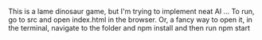 This is a lame dinosaur game, but I'm trying to implement neat AI ...
To run, go to src and open index.html in the browser.
Or, a fancy way to open it, in the terminal, navigate to the folder and npm install and then run npm start

##
